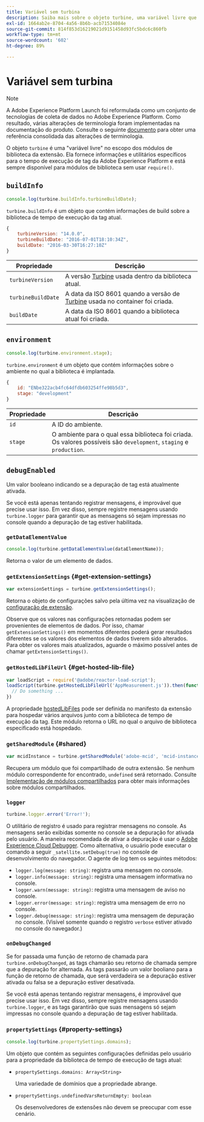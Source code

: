 ```yaml
---
title: Variável sem turbina
description: Saiba mais sobre o objeto turbine, uma variável livre que fornece informações e utilitários específicos para o tempo de execução de tag da Adobe Experience Platform.
exl-id: 1664ab2e-8704-4a56-8b6b-acb71534084e
source-git-commit: 814f853d16219021d9151458d93fc5bdc6c860fb
workflow-type: tm+mt
source-wordcount: '602'
ht-degree: 89%

---
```


# Variável sem turbina

>[!NOTE]
>
>A Adobe Experience Platform Launch foi reformulada como um conjunto de tecnologias de coleta de dados no Adobe Experience Platform. Como resultado, várias alterações de terminologia foram implementadas na documentação do produto. Consulte o seguinte [documento](../term-updates.md) para obter uma referência consolidada das alterações de terminologia.

O objeto `turbine` é uma &quot;variável livre&quot; no escopo dos módulos de biblioteca da extensão. Ela fornece informações e utilitários específicos para o tempo de execução de tag da Adobe Experience Platform e está sempre disponível para módulos de biblioteca sem usar `require()`.

## `buildInfo`

```js
console.log(turbine.buildInfo.turbineBuildDate);
```

`turbine.buildInfo` é um objeto que contém informações de build sobre a biblioteca de tempo de execução da tag atual.

```js
{
    turbineVersion: "14.0.0",
    turbineBuildDate: "2016-07-01T18:10:34Z",
    buildDate: "2016-03-30T16:27:10Z"
}
```

| Propriedade | Descrição |
| --- | --- |
| `turbineVersion` | A versão [Turbine](https://www.npmjs.com/package/@adobe/reactor-turbine) usada dentro da biblioteca atual. |
| `turbineBuildDate` | A data da ISO 8601 quando a versão de [Turbine](https://www.npmjs.com/package/@adobe/reactor-turbine) usada no container foi criada. |
| `buildDate` | A data da ISO 8601 quando a biblioteca atual foi criada. |


## `environment`

```js
console.log(turbine.environment.stage);
```

`turbine.environment` é um objeto que contém informações sobre o ambiente no qual a biblioteca é implantada.

```js
{
    id: "ENbe322acb4fc64dfdb603254ffe98b5d3",
    stage: "development"
}
```

| Propriedade | Descrição |
| --- | --- |
| `id` | A ID do ambiente. |
| `stage` | O ambiente para o qual essa biblioteca foi criada. Os valores possíveis são `development`, `staging` e `production`. |


## `debugEnabled`

Um valor booleano indicando se a depuração de tag está atualmente ativada.

Se você está apenas tentando registrar mensagens, é improvável que precise usar isso. Em vez disso, sempre registre mensagens usando `turbine.logger` para garantir que as mensagens só sejam impressas no console quando a depuração de tag estiver habilitada.

### `getDataElementValue`

```js
console.log(turbine.getDataElementValue(dataElementName));
```

Retorna o valor de um elemento de dados.

### `getExtensionSettings` {#get-extension-settings}

```js
var extensionSettings = turbine.getExtensionSettings();
```

Retorna o objeto de configurações salvo pela última vez na visualização de [configuração de extensão](./configuration.md).

Observe que os valores nas configurações retornadas podem ser provenientes de elementos de dados. Por isso, chamar `getExtensionSettings()` em momentos diferentes poderá gerar resultados diferentes se os valores dos elementos de dados tiverem sido alterados. Para obter os valores mais atualizados, aguarde o máximo possível antes de chamar `getExtensionSettings()`.

### `getHostedLibFileUrl` {#get-hosted-lib-file}

```js
var loadScript = require('@adobe/reactor-load-script');
loadScript(turbine.getHostedLibFileUrl('AppMeasurement.js')).then(function() {
  // Do something ...
})
```

A propriedade [hostedLibFiles](./manifest.md) pode ser definida no manifesto da extensão para hospedar vários arquivos junto com a biblioteca de tempo de execução da tag. Este módulo retorna o URL no qual o arquivo de biblioteca especificado está hospedado.

### `getSharedModule` {#shared}

```js
var mcidInstance = turbine.getSharedModule('adobe-mcid', 'mcid-instance');
```

Recupera um módulo que foi compartilhado de outra extensão. Se nenhum módulo correspondente for encontrado, `undefined` será retornado. Consulte [Implementação de módulos compartilhados](./web/shared.md) para obter mais informações sobre módulos compartilhados.

### `logger`

```js
turbine.logger.error('Error!');
```

O utilitário de registro é usado para registrar mensagens no console. As mensagens serão exibidas somente no console se a depuração for ativada pelo usuário. A maneira recomendada de ativar a depuração é usar o [Adobe Experience Cloud Debugger](https://chrome.google.com/webstore/detail/adobe-experience-cloud-de/ocdmogmohccmeicdhlhhgepeaijenapj?src=propaganda). Como alternativa, o usuário pode executar o comando a seguir `_satellite.setDebug(true)` no console de desenvolvimento do navegador. O agente de log tem os seguintes métodos:

* `logger.log(message: string)`: registra uma mensagem no console.
* `logger.info(message: string)`: registra uma mensagem informativa no console.
* `logger.warn(message: string)`: registra uma mensagem de aviso no console.
* `logger.error(message: string)`: registra uma mensagem de erro no console.
* `logger.debug(message: string)`: registra uma mensagem de depuração no console. (Visível somente quando o registro `verbose` estiver ativado no console do navegador.)

### `onDebugChanged`

Se for passada uma função de retorno de chamada para `turbine.onDebugChanged`, as tags chamarão seu retorno de chamada sempre que a depuração for alternada. As tags passarão um valor booliano para a função de retorno de chamada, que será verdadeira se a depuração estiver ativada ou falsa se a depuração estiver desativada.

Se você está apenas tentando registrar mensagens, é improvável que precise usar isso. Em vez disso, sempre registre mensagens usando `turbine.logger`, e as tags garantirão que suas mensagens só sejam impressas no console quando a depuração de tag estiver habilitada.

### `propertySettings` {#property-settings}

```js
console.log(turbine.propertySettings.domains);
```

Um objeto que contém as seguintes configurações definidas pelo usuário para a propriedade da biblioteca de tempo de execução de tags atual:

* `propertySettings.domains: Array<String>`

   Uma variedade de domínios que a propriedade abrange.

* `propertySettings.undefinedVarsReturnEmpty: boolean`

   Os desenvolvedores de extensões não devem se preocupar com esse cenário.
